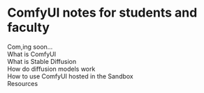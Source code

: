 # ComfyUI notes for students and faculty

Com,ing soon...   
What is ComfyUI  
What is Stable Diffusion  
How do diffusion models work  
How to use ComfyUI hosted in the Sandbox  
Resources  
